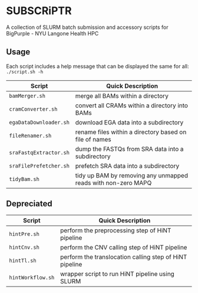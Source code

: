 # SUBSCRiPTR
A collection of SLURM batch submission and accessory scripts for BigPurple - NYU Langone Health HPC

## Usage
Each script includes a help message that can be displayed the same for all: `./script.sh -h`

| Script | Quick Description |
| --- | --- |
| `bamMerger.sh` | merge all BAMs within a directory |
| `cramConverter.sh` | convert all CRAMs within a directory into BAMs |
| `egaDataDownloader.sh` | download EGA data into a subdirectory |
| `fileRenamer.sh` | rename files within a directory based on file of names |
| `sraFastqExtractor.sh` | dump the FASTQs from SRA data into a subdirectory |
| `sraFilePrefetcher.sh` | prefetch SRA data into a subdirectory |
| `tidyBam.sh` | tidy up BAM by removing any unmapped reads with non-zero MAPQ |

## Depreciated

| Script | Quick Description |
| --- | --- |
| `hintPre.sh` | perform the preprocessing step of HiNT pipeline |
| `hintCnv.sh` | perform the CNV calling step of HiNT pipeline |
| `hintTl.sh` | perform the translocation calling step of HiNT pipeline |
| `hintWorkflow.sh` | wrapper script to run HiNT pipeline using SLURM |

